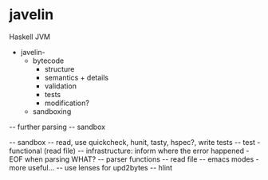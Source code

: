 javelin
=======

Haskell JVM

* javelin-
  * bytecode
    * structure
    * semantics + details
    * validation
    * tests
    * modification?
  * sandboxing
  
-- further parsing
-- sandbox

-- sandbox
-- read, use quickcheck, hunit, tasty, hspec?, write tests
-- test - functional (read file)
-- infrastructure: inform where the error happened - EOF when parsing WHAT?
-- parser functions
-- read file
-- emacs modes - more useful...
-- use lenses for upd2bytes
-- hlint
